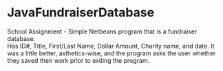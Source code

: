 # JavaFundraiserDatabase
School Assignment - Simple Netbeans program that is a fundraiser database.  
Has ID#, Title, First/Last Name, Dollar Amount, Charity name, and date.  It was a little better, asthetics-wise, and the program
asks the user whether they saved their work prior to exiting the program.
